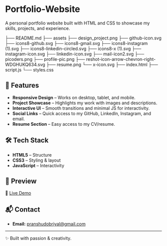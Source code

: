 # Portfolio-Website
A personal portfolio website built with HTML and CSS to showcase my skills, projects, and experience.

├── README.md
├── assets
    ├── design_project.png
    ├── github-icon.svg
    ├── icons8-github.svg
    ├── icons8-gmail.svg
    ├── icons8-instagram (1).svg
    ├── icons8-linkedin-circled.svg
    ├── icons8-x (1).svg
    ├── instagram-icon.svg
    ├── linkedin-icon.svg
    ├── mail-icon2.svg
    ├── picoders.png
    ├── profile-pic.png
    ├── reshot-icon-arrow-chevron-right-WDGHUKQ634.svg
    ├── resume.png
    └── x-icon.svg
├── index.html
├── script.js
└── styles.css


## 🚀 Features  
- **Responsive Design** – Works on desktop, tablet, and mobile.  
- **Project Showcase** – Highlights my work with images and descriptions.  
- **Interactive UI** – Smooth transitions and minimal JS for interactivity.  
- **Social Links** – Quick access to my GitHub, LinkedIn, Instagram, and email.  
- **Resume Section** – Easy access to my CV/resume.  

## 🛠️ Tech Stack  
- **HTML5** – Structure  
- **CSS3** – Styling & layout  
- **JavaScript** – Interactivity  

## 📸 Preview  
🔗 [Live Demo](https://dpranshu.github.io/Portfolio-Website/)

## 📬 Contact  
- **Email:** [pranshudobriyal@gmail.com](mailto:pranshudobriyal@gmail.com)

---

✨ Built with passion & creativity.  